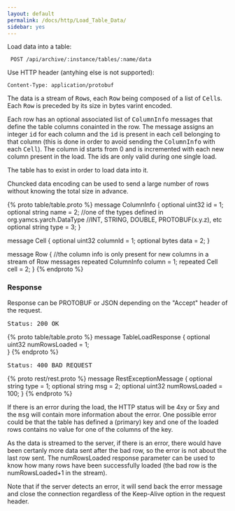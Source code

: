 ```yaml
---
layout: default
permalink: /docs/http/Load_Table_Data/
sidebar: yes
---
```


Load data into a table:

     POST /api/archive/:instance/tables/:name/data
    
Use HTTP header (antyhing else is not supported):

    Content-Type: application/protobuf

The data is a stream of <tt>Row</tt>s, each <tt>Row</tt> being composed of a list of <tt>Cell</tt>s. Each <tt>Row</tt> is preceded by its size in bytes varint encoded.

Each row has an optional associated list of <tt>ColumnInfo</tt> messages that define the table columns conainted in the row. The <ColumnInfo> message assigns an integer <tt>id</tt> for each column and the <tt>id</tt> is present in each cell belonging to that column (this is done in order to avoid sending the <tt>ColumnInfo</tt> with each <tt>Cell</tt>). The column id starts from 0 and is incremented with each new column present in the load. The ids are only valid during one single load.

The table has to exist in order to load data into it.

Chuncked data encoding can be used to send a large number of rows without knowing the total size in advance.


{% proto table/table.proto %}
message ColumnInfo {
  optional uint32 id = 1;
  optional string name = 2;
  //one of the types defined in org.yamcs.yarch.DataType
  //INT, STRING, DOUBLE, PROTOBUF(x.y.z), etc
  optional string type = 3; 
}

message Cell {
   optional uint32 columnId = 1; 
   optional bytes data = 2;
}

message Row {
  //the column info is only present for new columns in a stream of Row messages
  repeated ColumnInfo column = 1; 
  repeated Cell cell = 2;
}
{% endproto %}


### Response
Response can be PROTOBUF or JSON depending on the "Accept" header of the request.

<pre class="header">Status: 200 OK</pre>
{% proto table/table.proto %}
message TableLoadResponse {
   optional uint32 numRowsLoaded = 1;  
}
{% endproto %}

<pre class="header">Status: 400 BAD_REQUEST</pre>
{% proto rest/rest.proto %}
message RestExceptionMessage {
   optional string type = 1;
   optional string msg = 2;
   optional uint32 numRowsLoaded = 100;
}
{% endproto %}

If there is an error during the load, the HTTP status will be 4xy or 5xy and the <tt>msg</tt> will contain more information about the error. One possible error could be that the table has defined a (primary) key and one of the loaded rows contains no value for one of the columns of the key.

As the data is streamed to the server, if there is an error, there would have been certanly more data sent after the bad row, so the error is not about the last row sent. The numRowsLoaded response parameter can be used to know how many rows have been successfully loaded (the bad row is the numRowsLoaded+1 in the stream).

Note that if the server detects an error, it will send back the error message and close the connection regardless of the Keep-Alive option in the request header.
